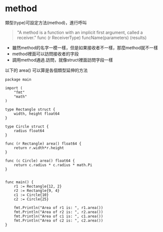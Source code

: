 # method

類型(type)可設定方法(method)，進行呼叫

> "A method is a function with an implicit first argument, called a receiver."
> func (r ReceiverType) funcName(parameters) (results)

- 雖然method的名字一模一樣，但是如果接收者不一樣，那麼method就不一樣
- method裡面可以訪問接收者的字段
- 調用method通過.訪問，就像struct裡面訪問字段一樣

以下的 area() 可以算是各個類型延伸的方法

```
package main

import (
	"fmt"
	"math"
)

type Rectangle struct {
	width, height float64
}

type Circle struct {
	radius float64
}

func (r Rectangle) area() float64 {
	return r.width*r.height
}

func (c Circle) area() float64 {
	return c.radius * c.radius * math.Pi
}


func main() {
	r1 := Rectangle{12, 2}
	r2 := Rectangle{9, 4}
	c1 := Circle{10}
	c2 := Circle{25}

	fmt.Println("Area of r1 is: ", r1.area())
	fmt.Println("Area of r2 is: ", r2.area())
	fmt.Println("Area of c1 is: ", c1.area())
	fmt.Println("Area of c2 is: ", c2.area())
}
```